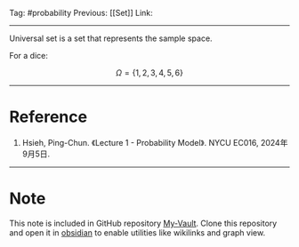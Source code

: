 Tag: #probability 
Previous: [[Set]]
Link: 

---

Universal set is a set that represents the sample space.

For a dice:

$$
\Omega = \{1, 2, 3, 4, 5, 6\}
$$

---

# Reference

1. Hsieh, Ping-Chun. 《Lecture 1 - Probability Model》. NYCU EC016, 2024年9月5日.

---

# Note

This note is included in GitHub repository [My-Vault](https://github.com/LittleD3092/My-Vault.git). Clone this repository and open it in [obsidian](https://obsidian.md/) to enable utilities like wikilinks and graph view.